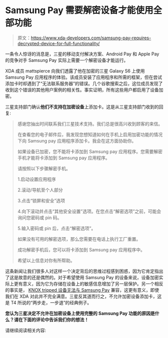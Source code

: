 # Samsung Pay 需要解密设备才能使用全部功能

> 原文：<https://www.xda-developers.com/samsung-pay-requires-decrypted-device-for-full-functionality/>

一条令人惊讶的消息是，三星的移动支付解决方案、Android Pay 和 Apple Pay 的竞争对手 Samsung Pay 实际上需要一个解密设备才能运行。

XDA 成员 mattspierce 向我们透露了他在加密的三星 Galaxy S6 上使用 Samsung Pay 应用程序的体验。该成员安装了应用程序和所需的框架，但在尝试添加卡时却遇到了“无法联系服务器”的错误。几个谷歌搜索之后，这位成员发现了收到这个错误的其他用户案例的相关性。事实证明，所有这些用户都启用了设备加密。

三星支持部门确认**他们不支持在加密设备**上添加卡。这是从三星支持部门收到的回复:

> 感谢您抽出时间联系我们三星技术支持。我们总是很高兴收到顾客的来信。
> 
> 在查看您的电子邮件后，我发现您想知道如何在手机上启用加密功能的情况下向 Samsung pay 应用程序添加卡。我会在这方面协助你。
> 
> 如果设备已加密，您不能将卡添加到 Samsung pay 应用程序。您需要解密手机才能将卡添加到 Samsung pay 应用程序。
> 
> 请按照以下步骤解密手机。
> 
> 1.启动设置应用程序
> 
> 2.滚动/导航至个人部分
> 
> 3.点击“锁屏和安全”选项
> 
> 4.向下滚动并点击“其他安全设置”选项。在您点击“解密选项”之前，可能会询问您密码或 pin 码。
> 
> 5.输入密码或 pin 后，点击“解密选项”。
> 
> 如果没有可用的解密选项，那么您需要在电话上执行工厂重置。
> 
> 成功解密手机后，您可以将卡添加到 Samsung pay 应用程序中。
> 
> 希望以上信息对你有所帮助。

这条新闻让我们很多人对这样一个决定背后的思维过程感到困惑，因为它肯定指出了这是故意的还是偶然的。对于希望使用 Samsung Pay 的设备来说，设备加密实际上更有意义，因为它为存储在设备上的敏感信息增加了另一层保护。另一个相反的事实是， [KNOX tripped 设备无法与 Samsung Pay](http://www.xda-developers.com/samsung-pay-not-supported-on-knox-tripped-devices/) 兼容，这更有意义，即使我们在 XDA 对此并不完全满意。三星反其道而行之，不允许加密设备添加卡，这是 T4 所说的“两步走，一步退”的经典例子。

**您认为三星决定不允许在加密设备上使用完整的 Samsung Pay 功能的原因是什么？请在下面的评论中告诉我们你的想法！**

请继续阅读相关内容: